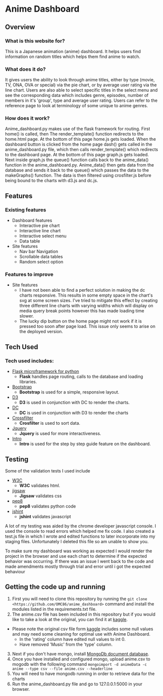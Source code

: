 # Anime Dashboard

## Overview

### What is this website for?
This is a Japanese animation (anime) dashboard. It helps users find information on random titles which helps them find
 anime to watch. 

### What does it do?
It gives users the ability to look through anime titles, either by type (movie, TV, ONA, OVA or special) via the pie
 chart, or by average user rating via the line chart. Users are also able to select specific titles in the select menu 
 and see the corresponding data which includes genre, episodes, number of members in it's 'group', type and average user rating. Users can refer to the reference page to look at terminology of some unique to anime genres.

### How does it work?
Anime_dashboard.py makes use of the flask framework for routing. First home() is called, then The render_template() function redirects to the home.html page. At the bottom of this page home.js gets loaded. When the dashboard button is clicked from the home page dash() gets called in the anime_dashboard.py file, which then calls render_template() which redirects to the dashboard page. At the bottom of this page graph.js gets loaded. Next inside graph.js the queue() function calls back to the anime_data() function in the anime_dashboard.py. Anime_data() then gets data from the database and sends it back to the queue() which passes the data to the makeGraphs() function. The data is then filtered using crosfilter.js before being bound to the charts with d3.js and dc.js.

## Features

### Existing features
- Dashboard features
   - Interactive pie chart
   - Interactive line chart
   - Interactive select menu
   - Data table
- Site features
   - Nav bar Navigation
   - Scrollable data tables
   - Random select option
 
### Features to improve
- Site features
   - I have not been able to find a perfect solution in making the dc charts responsive. This results in some empty space
   in the chart's svg at some screen sizes. I've tried to mitigate this effect by creating three different line charts with varying widths
   which will display on media query break points however this has made loading time slower.
   - The lucky dip button on the home page might not work if it is pressed too soon after page load. This issue only 
   seems to arise on the deployed version.


## Tech Used

### Tech used includes:
- [Flask microframework for python](http://flask.pocoo.org/)
  - **Flask** handles page routing, calls to the database and loading libraries.
- [Bootstrap](http://getbootstrap.com/)
  - **Bootstrap** is used for a simple, responsive layout.
- [D3](https://d3js.org/)
  - **D3** is used in conjunction with DC to render the charts.
- [DC](https://dc-js.github.io/dc.js/)
  - **DC** is used in conjunction with D3 to render the charts
- [Crossfilter](http://square.github.io/crossfilter/)
  - **Crosfilter** is used to sort data.
- [Jquery](https://jquery.com/)
  - **Jquery** is used for more interactiveness.
- [Intro](http://introjs.com/)
  - **Intro** is used for the step by step guide feature on the dashboard.


## Testing
Some of the validation tests I used include
- [W3C](http://validator.w3.org/)
    - **W3C** validates html.
- [jigsaw](https://jigsaw.w3.org)
    - **Jigsaw** validates css
- [pep8](http://pep8online.com/)
    - **pep8** validates python code
- [jshint](http://jshint.com/)
    - **jshint** validates javascript

A lot of my testing was aided by the chrome developer javascript console. I used the console to read errors which
helped me fix code. I also created a test.js file in which I wrote and edited functions to later incorporate into
 my staging files. Unfortunately I deleted this file so am unable to show you.
 
 To make sure my dashboard was working as expected I would render the project in the browser and use each chart to determine
 if the expected behavior was occurring. If there was an issue I went back to the code and made amendments mostly 
 through trial and error until i got the expected behaviour 
 

## Getting the code up and running
1. First you will need to clone this repository by running the ```git clone <https://github.com/OMC86/anime_dashboard>``` command and install the modules listed in the requirements.txt file.
2. The anime.csv file has been included in this repository but if you would like to take a look at the original, you can find it at [kaggle](https://www.kaggle.com/CooperUnion/anime-recommendations-database).
- Please note the original csv file form [kaggle](https://www.kaggle.com/CooperUnion/anime-recommendations-database) includes some null values and may need some cleaning for optimal use with Anime Dashboard.
    - In the 'rating' column have edited null values to int 0.
    - Have removed 'Music' from the 'type' column.
3. Next if you don't have mongo, install [MongoDb document database](https://www.mongodb.com/download-center#production).
4. Once you have installed and configured mongo, upload anime.csv to mogodb with the following command ```mongoimport -d animeData -c anime --type csv --file anime.csv --headerline```
4. You will need to have mongodb running in order to retrieve data for the charts
5. Run the anime_dashboard.py file and go to 127.0.0.1:5000 in your browser.
